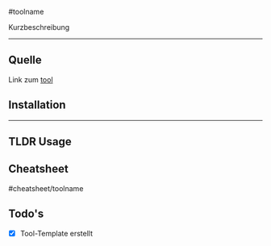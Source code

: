 #toolname 

Kurzbeschreibung

-------
## Quelle

Link zum [tool](github.com)

## Installation

---------
## TLDR Usage

## Cheatsheet
#cheatsheet/toolname

## Todo's
- [x] Tool-Template erstellt